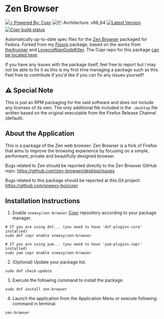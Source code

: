 # Zen Browser

[![⚡️ Powered By: Copr](https://img.shields.io/badge/⚡️_Powered_by-COPR-blue?style=flat-square)](https://copr.fedorainfracloud.org/)
![📦 Architecture: x86_64](https://img.shields.io/badge/📦_Architecture-x86__64-blue?style=flat-square)
[![Latest Version](https://img.shields.io/badge/dynamic/json?color=blue&label=Version&query=builds.latest.source_package.version&url=https%3A%2F%2Fcopr.fedorainfracloud.org%2Fapi_3%2Fpackage%3Fownername%3Dsneexy%26projectname%3Dzen-browser%26packagename%3Dzen-browser%26with_latest_build%3DTrue&style=flat-square&logoColor=blue)](https://copr.fedorainfracloud.org/coprs/sneexy/zen-browser/package/zen-browser/)
[![Copr build status](https://copr.fedorainfracloud.org/coprs/sneexy/zen-browser/package/zen-browser/status_image/last_build.png)](https://copr.fedorainfracloud.org/coprs/sneexy/zen-browser/package/zen-browser/)

Automatically up-to-date spec files for the [Zen Browser](https://zen-browser.app/) packaged for Fedora. Forked from my [Floorp](https://copr.fedorainfracloud.org/coprs/sneexy/floorp) package, based on the works from [the4runner](https://github.com/the4runner/firefox-dev) and [LovecraftianGodsKiller](https://github.com/LovecraftianGodsKiller/floorp). The Copr repo for this package [can be located here](https://copr.fedorainfracloud.org/coprs/sneexy/zen-browser).

If you have any issues with the package itself, feel free to report but I may not be able to fix it as this is my first time managing a package such as this. Feel free to contribute if you'd like if you can fix any issues yourself!

## ⚠️ Special Note
This is just an RPM packaging for the said software and does not include any licenses of its own. The only additional file included is the `.desktop` file written based on the original executable from the Firefox Release Channel (default).

## About the Application
This is a package of the Zen web browser. Zen Browser is a fork of Firefox
that aims to improve the browsing experience by focusing on a simple,
performant, private and beautifully designed browser.

Bugs related to Zen should be reported directly to the Zen Browser GitHub repo: 
<https://github.com/zen-browser/desktop/issues>

Bugs related to this package should be reported at this Git project:
<https://github.com/sneexy-boi/copr>

## Installation Instructions
1. Enable `sneexy/zen-browser` [Copr](https://copr.fedorainfracloud.org/) repository according to your package manager.

```Shell
# If you are using dnf... (you need to have 'dnf-plugins-core' installed)
sudo dnf copr enable sneexy/zen-browser

# If you are using yum... (you need to have 'yum-plugins-copr' installed)
sudo yum copr enable sneexy/zen-browser
```

2. (Optional) Update your package list.

```Shell
sudo dnf check-update
```

3. Execute the following command to install the package.

```Shell
sudo dnf install zen-browser
```

4. Launch the application from the Application Menu or execute following command in terminal.

```Shell
zen-browser
```

